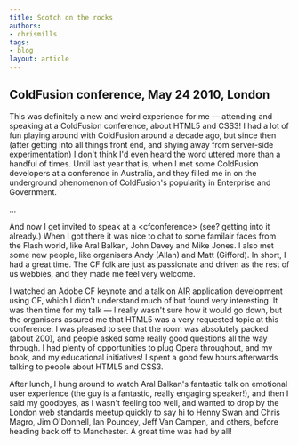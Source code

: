 ```yaml
---
title: Scotch on the rocks
authors:
- chrismills
tags:
- blog
layout: article
---
```

<p><h2>ColdFusion conference, May 24 2010, London</h2>

<p>This was definitely a new and weird experience for me — attending and speaking at a ColdFusion conference, about HTML5 and CSS3! I had a lot of fun playing around with ColdFusion around a decade ago, but since then (after getting into all things front end, and shying away from server-side experimentation) I don&#39;t think I&#39;d even heard the word uttered more than a handful of times. Until last year that is, when I met some ColdFusion developers at a conference in Australia, and they filled me in on the underground phenomenon of ColdFusion&#39;s popularity in Enterprise and Government.</p> ... </p><!--more--><p>And now I get invited to speak at a &lt;cfconference&gt; (see? getting into it already.) When I got there it was nice to chat to some familair faces from the Flash world, like Aral Balkan, John Davey and Mike Jones. I also met some new people, like organisers Andy (Allan) and Matt (Gifford). In short, I had a great time. The CF folk are just as passionate and driven as the rest of us webbies, and they made me feel very welcome.</p>

<p>I watched an Adobe CF keynote and a talk on AIR application development using CF, which I didn&#39;t understand much of but found very interesting. It was then time for my talk — I really wasn&#39;t sure how it would go down, but the organisers assured me that HTML5 was a very requested topic at this conference. I was pleased to see that the room was absolutely packed (about 200), and people asked some really good questions all the way through. I had plenty of opportunities to plug Opera throughout, and my book, and my educational initiatives! I spent a good few hours afterwards talking to people about HTML5 and CSS3.</p>

<p>After lunch, I hung around to watch Aral Balkan&#39;s fantastic talk on emotional user experience (the guy is a fantastic, really engaging speaker!), and then I said my goodbyes, as I wasn&#39;t feeling too well, and wanted to drop by the London web standards meetup quickly to say hi to Henny Swan and Chris Magro, Jim O&#39;Donnell, Ian Pouncey, Jeff Van Campen, and others, before heading back off to Manchester. A great time was had by all!</p>
